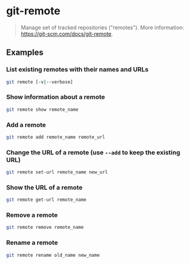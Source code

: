 # git-remote

> Manage set of tracked repositories ("remotes"). More information: <https://git-scm.com/docs/git-remote>.

## Examples

### List existing remotes with their names and URLs

```bash
git remote [-v|--verbose]
```

### Show information about a remote

```bash
git remote show remote_name
```

### Add a remote

```bash
git remote add remote_name remote_url
```

### Change the URL of a remote (use `--add` to keep the existing URL)

```bash
git remote set-url remote_name new_url
```

### Show the URL of a remote

```bash
git remote get-url remote_name
```

### Remove a remote

```bash
git remote remove remote_name
```

### Rename a remote

```bash
git remote rename old_name new_name
```
